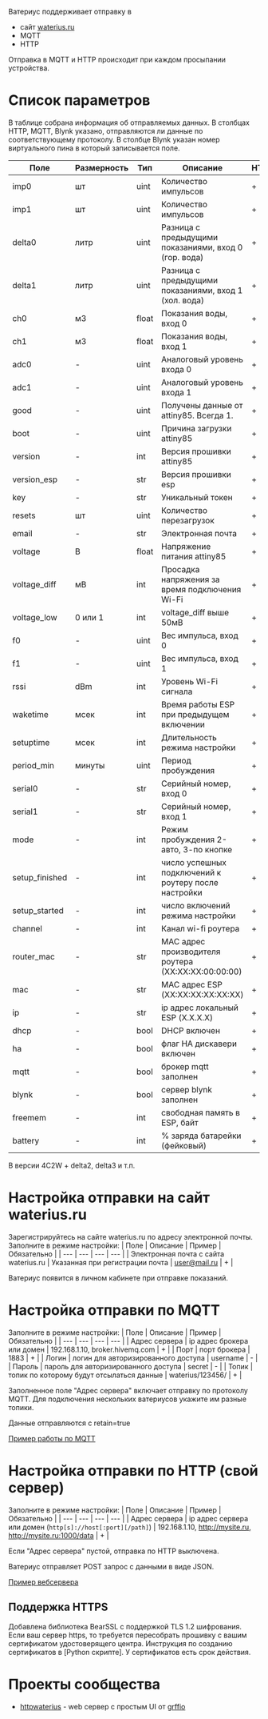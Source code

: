 Ватериус поддерживает отправку в
- сайт <a href="https://waterius.ru" target="_blank">waterius.ru</a>
- MQTT
- HTTP

Отправка в MQTT и HTTP происходит при каждом просыпании устройства.

# Список параметров
В таблице собрана информация об отправляемых данных. В столбцах HTTP, MQTT, Blynk указано, отправляются ли данные по соответствующему протоколу. В столбце Blynk указан номер виртуального пина в который записывается поле.

| Поле | Размерность | Тип | Описание | HTTP | MQTT | Blynk | 
| --- | --- | --- | --- | --- | --- | --- |
| imp0 | шт | uint | Количество импульсов | + | + | V0 | 
| imp1 | шт | uint | Количество импульсов | + | + | V1 | 
| delta0 | литр | uint | Разница с предыдущими показаниями, вход 0 (гор. вода) | + | + | V3 | 
| delta1 | литр | uint | Разница с предыдущими показаниями, вход 1 (хол. вода) | + | + | V4 | 
| ch0 | м3 | float | Показания воды, вход 0 | + | + | - |
| ch1 | м3 | float | Показания воды, вход 1 | + | + | - |
| adc0 | - | uint | Аналоговый уровень входа 0 | + | + | - |
| adc1 | - | uint | Аналоговый уровень входа 1 | + | + | - |
| good | - | uint | Получены данные от attiny85. Всегда 1. | + | + | - |
| boot | - | uint | Причина загрузки attiny85 | + | + | - |
| version | - | int | Версия прошивки attiny85 | + | + | - |
| version_esp | - | str | Версия прошивки esp | + | + | - |
| key | - | str | Уникальный токен | + | - | - |
| resets | шт | uint | Количество перезагрузок | + | + | V5 |
| email | - | str | Электронная почта | + | + | - |
| voltage | В | float | Напряжение питания attiny85 | + | + | V2 |
| voltage_diff | мВ | int | Просадка напряжения за время подключения Wi-Fi | + | + | V7 |
| voltage_low | 0 или 1 | int | voltage_diff выше 50мВ  | + | + | V6 (светодиод) |
| f0 | - | uint | Вес импульса, вход 0 | + | + | - |
| f1 | - | uint | Вес импульса, вход 1 | + | + | - |
| rssi | dBm | int | Уровень Wi-Fi сигнала | + | + | V8 |
| waketime | мсек | int | Время работы ESP при предыдущем включении | + | + | - |
| setuptime | мсек | int | Длительность режима настройки | + | + | - |
| period_min | минуты | uint | Период пробуждения | + | + | - |
| serial0 | - | str | Серийный номер, вход 0 | + | + | - |
| serial1 | - | str | Серийный номер, вход 1 | + | + | - |
| mode | - | int | Режим пробуждения 2-авто, 3-по кнопке | + | + | - |
| setup_finished | - | int | число успешных подключений к роутеру после настройки | + | + | - |
| setup_started | - | int | число включений режима настройки | + | + | - |
| channel | - | int | Канал wi-fi роутера | + | + | - |
| router_mac | - | str | MAC адрес производителя роутера (ХХ:ХХ:ХХ:00:00:00) | + | + | - |
| mac | - | str | MAC адрес ESP (ХХ:ХХ:ХХ:ХХ:ХХ:ХХ) | + | + | - |
| ip | - | str | ip адрес локальный ESP (Х.Х.Х.Х) | + | + | - |
| dhcp | - | bool | DHCP включен | + | + | - |
| ha | - | bool | флаг HA дискавери включен | + | + | - |
| mqtt | - | bool | брокер mqtt заполнен | + | + | - |
| blynk | - | bool | сервер blynk заполнен | + | + | - |
| freemem | - | int | свободная память в ESP, байт | + | + | - |
| battery | - | int | % заряда батарейки (фейковый) | + | + | - |

В версии 4C2W + delta2, delta3 и т.п.

# Настройка отправки на сайт waterius.ru
Зарегистрируйтесь на сайте waterius.ru по адресу электронной почты.
Заполните в режиме настройки:
| Поле | Описание | Пример | Обязательно |
| --- | --- | --- | --- |
| Электронная почта с сайта waterius.ru | Указанная при регистрации почта | user@mail.ru | + |

Ватериус появится в личном кабинете при отправке показаний.

# Настройка отправки по MQTT 
Заполните в режиме настройки:
| Поле | Описание | Пример | Обязательно |
| --- | --- | --- | --- |
| Адрес сервера | ip адрес брокера или домен | 192.168.1.10, broker.hivemq.com | + |
| Порт | порт брокера | 1883 | + |
| Логин | логин для авторизированного доступа | username | - |
| Пароль | пароль для авторизированного доступа | secret | - |
| Топик | топик по которому будут отсылаться данные | waterius/123456/ | + |

Заполненное поле "Адрес сервера" включает отправку по протоколу MQTT.
Для подключения нескольких ватериусов укажите им разные топики.

Данные отправляются с retain=true

<a href="https://github.com/dontsovcmc/waterius/wiki/%D0%9F%D1%80%D0%B8%D0%BC%D0%B5%D1%80-%D1%80%D0%B0%D0%B1%D0%BE%D1%82%D1%8B-%D0%BF%D0%BE-MQTT">Пример работы по MQTT</a>

# Настройка отправки по HTTP (свой сервер)

Заполните в режиме настройки:
| Поле | Описание | Пример | Обязательно |
| --- | --- | --- | --- |
| Адрес сервера | ip адрес сервера или домен (```http[s]://host[:port][/path]```) | 192.168.1.10, http://mysite.ru, http://mysite.ru:1000/data | + |

Если "Адрес сервера" пустой, отправка по HTTP выключена.

Ватериус отправляет POST запрос с данными в виде JSON.

<a href="https://github.com/dontsovcmc/waterius/wiki/%D0%9F%D1%80%D0%B8%D0%BC%D0%B5%D1%80-%D0%B2%D0%B5%D0%B1%D1%81%D0%B5%D1%80%D0%B2%D0%B5%D1%80%D0%B0">Пример вебсервера</a>

## Поддержка HTTPS 

Добавлена библиотека BearSSL с поддержкой TLS 1.2 шифрования.
Если ваш сервер https, то требуется пересобрать прошивку с вашим сертификатом удостоверящего центра. Инструкция по созданию сертификатов в [Python скрипте]. У сертификатов есть срок действия.

# Проекты сообщества
* [httpwaterius](https://github.com/grffio/httpwaterius) - web сервер с простым UI от [grffio](https://github.com/grffio)
